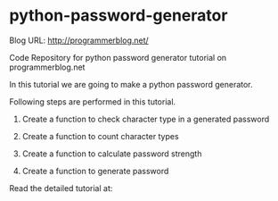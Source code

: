 # python-password-generator

Blog URL: http://programmerblog.net/

Code Repository for python password generator tutorial on programmerblog.net

In this tutorial we are going to make a python password generator.

Following steps are performed in this tutorial.

1. Create a function to check character type in a generated password

2. Create a function to count character types

3. Create a function to calculate password strength

4. Create a function to generate password

Read the detailed tutorial at: 
